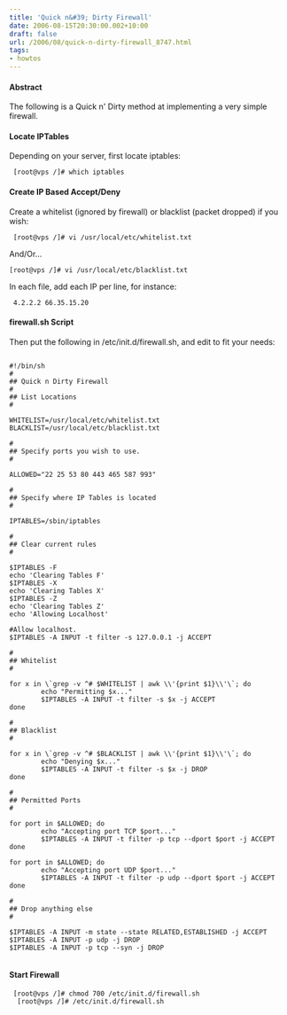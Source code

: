 ```yaml
---
title: 'Quick n&#39; Dirty Firewall'
date: 2006-08-15T20:30:00.002+10:00
draft: false
url: /2006/08/quick-n-dirty-firewall_8747.html
tags: 
- howtos
---
```


#### Abstract

The following is a Quick n' Dirty method at implementing a very simple firewall.  

#### Locate IPTables

Depending on your server, first locate iptables:  
  
  
  
```
 [root@vps /]# which iptables 
```  
  

#### Create IP Based Accept/Deny

  
  
Create a whitelist (ignored by firewall) or blacklist (packet dropped) if you wish:  
  
  
  
```
 [root@vps /]# vi /usr/local/etc/whitelist.txt 
```  
  
  
And/Or...  
  
  
  
```
[root@vps /]# vi /usr/local/etc/blacklist.txt 
```  
  
  
In each file, add each IP per line, for instance:  
  
  
  
```
 4.2.2.2 66.35.15.20 
```  

#### firewall.sh Script

  
  
Then put the following in /etc/init.d/firewall.sh, and edit to fit your needs:  
  
  
```

#!/bin/sh
#
## Quick n Dirty Firewall
#
## List Locations
#

WHITELIST=/usr/local/etc/whitelist.txt
BLACKLIST=/usr/local/etc/blacklist.txt

#
## Specify ports you wish to use.
#

ALLOWED="22 25 53 80 443 465 587 993"

#
## Specify where IP Tables is located
#

IPTABLES=/sbin/iptables

#
## Clear current rules
#

$IPTABLES -F
echo 'Clearing Tables F'
$IPTABLES -X
echo 'Clearing Tables X'
$IPTABLES -Z
echo 'Clearing Tables Z'
echo 'Allowing Localhost'

#Allow localhost.
$IPTABLES -A INPUT -t filter -s 127.0.0.1 -j ACCEPT

#
## Whitelist
#

for x in \`grep -v ^# $WHITELIST | awk \\'{print $1}\\'\`; do
        echo "Permitting $x..."
        $IPTABLES -A INPUT -t filter -s $x -j ACCEPT
done

#
## Blacklist
#

for x in \`grep -v ^# $BLACKLIST | awk \\'{print $1}\\'\`; do
        echo "Denying $x..."
        $IPTABLES -A INPUT -t filter -s $x -j DROP
done

#
## Permitted Ports
#

for port in $ALLOWED; do
        echo "Accepting port TCP $port..."
        $IPTABLES -A INPUT -t filter -p tcp --dport $port -j ACCEPT
done

for port in $ALLOWED; do
        echo "Accepting port UDP $port..."
        $IPTABLES -A INPUT -t filter -p udp --dport $port -j ACCEPT
done

#
## Drop anything else
#

$IPTABLES -A INPUT -m state --state RELATED,ESTABLISHED -j ACCEPT
$IPTABLES -A INPUT -p udp -j DROP
$IPTABLES -A INPUT -p tcp --syn -j DROP


```  
  

#### Start Firewall

  
  
```
 [root@vps /]# chmod 700 /etc/init.d/firewall.sh
  [root@vps /]# /etc/init.d/firewall.sh 
```